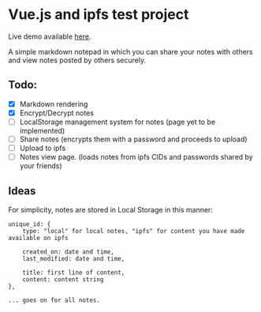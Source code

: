 # Vue.js and ipfs test project

Live demo available [here](https://fireworks-in-day.surge.sh/).

A simple markdown notepad in which you can share your notes with others and view notes posted by others securely.
 
## Todo:
- [x] Markdown rendering
- [x] Encrypt/Decrypt notes
- [ ] LocalStorage management system for notes (page yet to be implemented)
- [ ] Share notes (encrypts them with a password and proceeds to upload)
- [ ] Upload to ipfs
- [ ] Notes view page. (loads notes from ipfs CIDs and passwords shared by your friends)

## Ideas
For simplicity, notes are stored in Local Storage in this manner:

```
unique_id: {
    type: "local" for local notes, "ipfs" for content you have made available on ipfs

    created_on: date and time,
    last_modified: date and time,

    title: first line of content,
    content: content string
},

... goes on for all notes.

```
